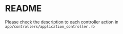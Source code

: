 # README

Please check the description to each controller action in `app/controllers/application_controller.rb` 
